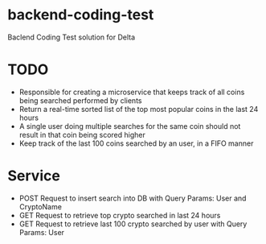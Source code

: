 # backend-coding-test
Baclend Coding Test solution for Delta

# TODO
- Responsible for creating a microservice that keeps track of all coins being searched performed by clients
- Return a real-time sorted list of the top most popular coins in the last 24 hours
- A single user doing multiple searches for the same coin should not result in that coin being scored higher
- Keep track of the last 100 coins searched by an user, in a FIFO manner

# Service
- POST Request to insert search into DB with Query Params: User and CryptoName
- GET Request to retrieve top crypto searched in last 24 hours
- GET Request to retrieve last 100 crypto searched by user with Query Params: User
